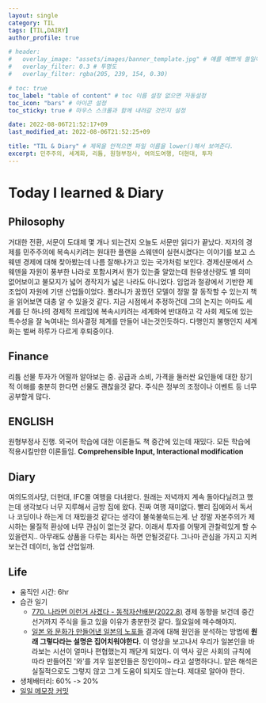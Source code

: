 ```yaml
---
layout: single
category: TIL
tags: [TIL,DAIRY]
author_profile: true

# header:
#   overlay_image: "assets/images/banner_template.jpg" # 얘를 예쁘게 쓸일이 있으려나  
#   overlay_filter: 0.3 # 투명도
#   overlay_filter: rgba(205, 239, 154, 0.30)

# toc: true
toc_label: "table of content" # toc 이름 설정 없으면 자동설정
toc_icon: "bars" # 아이콘 설정
toc_sticky: true # 마우스 스크롤과 함께 내려갈 것인지 설정

date: 2022-08-06T21:52:17+09
last_modified_at: 2022-08-06T21:52:25+09

title: "TIL & Diary" # 제목을 안적으면 파일 이름을 lower()해서 보여준다.
excerpt: 민주주의, 세계화, 리튬, 원형부정사, 여의도여행, 더현대, 투자
---
```

# Today I learned & Diary
## Philosophy
거대한 전환, 서문이 도대체 몇 개나 되는건지 오늘도 서문만 읽다가 끝났다. 저자의 경제를 민주주의에 복속시키려는 원대한 플랜을 스웨덴이 실현시켰다는 이야기를 보고 스웨덴 경제에 대해 찾아봤는데 나름 잘해나가고 있는 국가처럼 보인다. 경제신문에서 스웨덴을 자원이 풍부한 나라로 포함시켜서 뭔가 있는줄 알았는데 원유생산량도 별 의미 없어보이고 불모지가 넓어 경작지가 넓은 나라도 아니었다. 임업과 철광에서 기반한 제조업이 자원에 기댄 산업들이었다. 폴라니가 꿈꿨던 모델이 정말 잘 동작할 수 있는지 책을 읽어보면 대충 알 수 있을것 같다. 지금 시점에서 추정하건데 그의 논지는 아마도 세계를 단 하나의 경제적 프레임에 복속시키려는 세계화에 반대하고 각 사회 제도에 있는 특수성을 잘 녹여내는 의사결정 체계를 만들어 내는것인듯하다. 다행인지 불행인지 세계화는 벌써 하루가 다르게 후퇴중이다.
## Finance
리튬 선물 투자가 어떨까 알아보는 중. 공급과 소비, 가격을 둘러싼 요인들에 대한 장기적 이해를 충분히 한다면 선물도 괜찮을것 같다. 주식은 정부의 조정이나 이벤트 등 너무 공부할게 많다. 
## ENGLISH
원형부정사 진행. 외국어 학습에 대한 이론들도 책 중간에 있는데 재밌다. 모든 학습에 적용시킬만한 이론들임. **Comprehensible Input, Interactional modification**
## Diary
여의도의사당, 더현대, IFC몰 여행을 다녀왔다. 원래는 저녁까지 계속 돌아다닐려고 했는데 생각보다 너무 지루해서 금방 집에 왔다. 진짜 여행 재미없다. 빨리 집에와서 독서나 코딩이나 하는게 더 재밌을것 같다는 생각이 불쑥불쑥드는게. 난 정말 자본주의가 제시하는 물질적 환상에 너무 관심이 없는것 같다. 이래서 투자를 어떻게 관찰력있게 할 수 있을런지.. 아무래도 상품을 다루는 회사는 하면 안될것같다. 그나마 관심을 가지고 지켜보는건 데이터, 농업 산업일까.
## Life
- 움직인 시간: 6hr
- 습관 일기
  - [770. 나라면 이런거 사겠다 - 동적자산배분(2022.8)](https://www.youtube.com/watch?v=Xnfru1lcO5o) 경제 동향을 보건데 중간선거까지 주식을 들고 있을 이유가 충분한것 같다. 월요일에 매수해야지.
  - [일본 와 문화가 만들어낸 일본의 노포들](https://www.youtube.com/watch?v=QkbWSaVkro0) 결과에 대해 원인을 분석하는 방법에 **원래 그렇다라는 설명은 집어치워야한다.** 이 영상을 보고나서 우리가 일본인을 바라보는 시선이 얼마나 편협했는지 깨닫게 되었다. 이 역사 깊은 사회의 규칙에 따라 만들어진 '와'를 겨우 일본인들은 장인이야~ 라고 설명하다니. 얕은 해석은 실질적으로도 그렇지 않고 그게 도움이 되지도 않는다. 제대로 알아야 한다.
- 생체배터리: 60% -> 20%
- [일일 메모장 커밋](https://github.com/HibikeQuantum/PlayGround/commit/72e1ab1c5352d7db32112906c85d950bf60bd04f)